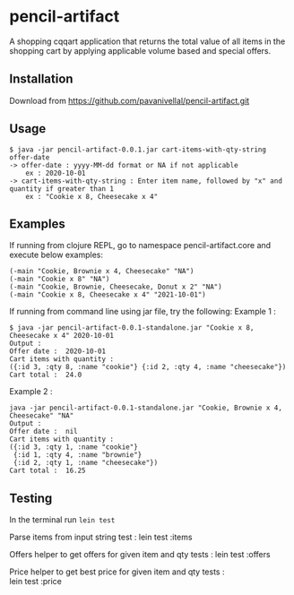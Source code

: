 # pencil-artifact

A shopping cqqart application that returns the total value of all items in the shopping cart by applying applicable volume based and special offers. 

## Installation

Download from https://github.com/pavanivellal/pencil-artifact.git

## Usage

    $ java -jar pencil-artifact-0.0.1.jar cart-items-with-qty-string offer-date
    -> offer-date : yyyy-MM-dd format or NA if not applicable
        ex : 2020-10-01
    -> cart-items-with-qty-string : Enter item name, followed by "x" and quantity if greater than 1
        ex : "Cookie x 8, Cheesecake x 4"
    

## Examples
If running from clojure REPL, go to namespace pencil-artifact.core and execute below examples: 
```
(-main "Cookie, Brownie x 4, Cheesecake" "NA")
(-main "Cookie x 8" "NA")
(-main "Cookie, Brownie, Cheesecake, Donut x 2" "NA")
(-main "Cookie x 8, Cheesecake x 4" "2021-10-01")
```

If running from command line using jar file, try the following: 
Example 1 : 
```
$ java -jar pencil-artifact-0.0.1-standalone.jar "Cookie x 8, Cheesecake x 4" 2020-10-01
Output : 
Offer date :  2020-10-01
Cart items with quantity : 
({:id 3, :qty 8, :name "cookie"} {:id 2, :qty 4, :name "cheesecake"})
Cart total :  24.0
```

Example 2 : 
```
java -jar pencil-artifact-0.0.1-standalone.jar "Cookie, Brownie x 4, Cheesecake" "NA"
Output : 
Offer date :  nil
Cart items with quantity : 
({:id 3, :qty 1, :name "cookie"}
 {:id 1, :qty 4, :name "brownie"}
 {:id 2, :qty 1, :name "cheesecake"})
Cart total :  16.25
```

## Testing
In the terminal run `lein test`

Parse items from input string test : 
lein test :items

Offers helper to get offers for given item and qty tests : 
lein test :offers

Price helper to get best price for given item and qty tests :  
lein test :price










